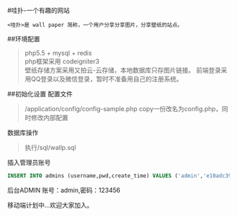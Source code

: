 
#哇扑-一个有趣的网站

    <哇扑>是 wall paper 简称，一个用户分享分享图片，分享壁纸的站点。

##环境配置
>php5.5 + mysql + redis  
>php框架采用 codeigniter3  
>壁纸存储方案采用又拍云-云存储，本地数据库只存图片链接。
>前端登录采用QQ登录以及微信登录，暂时不准备用自己的注册系统。

##初始化设置
配置文件
>/application/config/config-sample.php copy一份改名为config.php，同时修改内部配置

数据库操作

>执行/sql/wallp.sql

插入管理员账号
```sql
INSERT INTO admins (username,pwd,create_time) VALUES ('admin','e10adc3949ba59abbe56e057f20f883e','1447487000');
```
后台ADMIN 账号：admin,密码：123456

移动端计划中...欢迎大家加入。